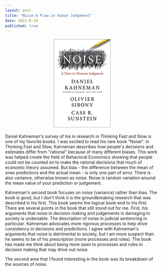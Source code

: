 ```yaml
---
layout: post
title: "Noise-A Flaw in Human Judgement"
date: 2021-6-19
published: true
---
```


<p style="text-align:center"><img src="/assets/NoiseCover.PNG" width="200"/><br></p>
Daniel Kahneman's survey of his  in research in Thinking Fast and Slow is one of my favorite books. I was excited to read his new book "Noise". In Thinking Fast and Slow, Kahneman describes how people's decisions and estimates differ from "rational" because of many different biases. This work was helped create the field of Behavioral Economics showing that people could not be counted on to make the rational decisions that much of economic theory assumed. But bias - the difference between the mean of ones predictions and the actual mean - is only one part of error. There is also variance, otherwise known as noise. Noise is random variation around the mean value of your prediction or judgement. 

Kahneman's second book focuses on noise (variance) rather than bias. The book is good, but I don't think it is the groundbreaking research that was described in his first. This book seems the logical book-end to his first. There are several points in the book that still stood out for me. First, his arguments that noise in decision making and judgements is damaging to society is undeniable. The description of noise in judicial sentencing in particular. Kahneman advocates more rigorous processes to help drive consistency in decisions and predictions. I agree with Kahneman's arguments that noise is detrimental to society, but I am more suspect than he seems to be of his prescription (more processes and rules). The book has made me think about being more open to processes and rules in decision making that may drive out noise.

The second area that I found interesting in the book was its breakdown of the sources of noise. 